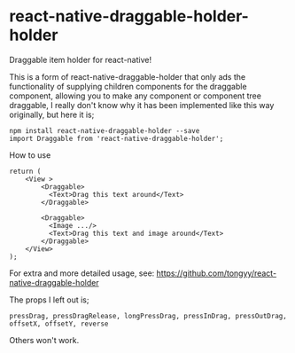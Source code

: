 # react-native-draggable-holder-holder

Draggable item holder for react-native!

This is a form of react-native-draggable-holder that only ads the functionality of supplying children components for the draggable component, allowing you to make any component or component tree draggable, I really don't know why it has been implemented like this way originally, but here it is;

```
npm install react-native-draggable-holder --save
import Draggable from 'react-native-draggable-holder';
```
How to use

```
return (
    <View >
        <Draggable>
          <Text>Drag this text around</Text>
        </Draggable>

        <Draggable>
          <Image .../>
          <Text>Drag this text and image around</Text>
        </Draggable>
    </View>
);
```

For extra and more detailed usage, see: <https://github.com/tongyy/react-native-draggable-holder>

The props I left out is;

`pressDrag, pressDragRelease, longPressDrag, pressInDrag, pressOutDrag, offsetX, offsetY, reverse`

Others won't work.

